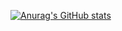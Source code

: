 [![Anurag's GitHub stats](https://github-readme-stats.vercel.app/api?username=MarcosAlbrecht)](https://github.com/anuraghazra/github-readme-stats)
